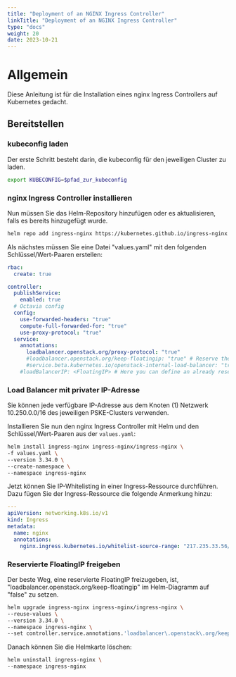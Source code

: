 ```yaml
---
title: "Deployment of an NGINX Ingress Controller"
linkTitle: "Deployment of an NGINX Ingress Controller"
type: "docs"
weight: 20
date: 2023-10-21
---
```


# Allgemein
Diese Anleitung ist für die Installation eines nginx Ingress Controllers auf Kubernetes gedacht.

## Bereitstellen
### kubeconfig laden
Der erste Schritt besteht darin, die kubeconfig für den jeweiligen Cluster zu laden.

```bash
export KUBECONFIG=$pfad_zur_kubeconfig
```

### nginx Ingress Controller installieren
Nun müssen Sie das Helm-Repository hinzufügen oder es aktualisieren, falls es bereits hinzugefügt wurde.

```bash
helm repo add ingress-nginx https://kubernetes.github.io/ingress-nginx && helm repo update
```

Als nächstes müssen Sie eine Datei "values.yaml" mit den folgenden Schlüssel/Wert-Paaren erstellen:

```yaml
rbac:
  create: true

controller:
  publishService:
    enabled: true
  # Octavia config
  config:
    use-forwarded-headers: "true"
    compute-full-forwarded-for: "true"
    use-proxy-protocol: "true"
  service:
    annotations:
      loadbalancer.openstack.org/proxy-protocol: "true"
      #loadbalancer.openstack.org/keep-floatingip: "true" # Reserve the FloatingIP in OpenStack even after deleting the Helm chart
      #service.beta.kubernetes.io/openstack-internal-load-balancer: "true" # Create a LoadBalancer in OpenStack without FloatingIP
    #loadBalancerIP: <FloatingIP> # Here you can define an already reserved FloatingIP. When "openstack-internal-load-balancer" is true, this will define the private IPv4 address of the OpenStack LoadBalancer.
```

### Load Balancer mit privater IP-Adresse
Sie können jede verfügbare IP-Adresse aus dem Knoten (1) Netzwerk 10.250.0.0/16 des jeweiligen PSKE-Clusters verwenden.

Installieren Sie nun den nginx Ingress Controller mit Helm und den Schlüssel/Wert-Paaren aus der `values.yaml`:

```bash
helm install ingress-nginx ingress-nginx/ingress-nginx \
-f values.yaml \
--version 3.34.0 \
--create-namespace \
--namespace ingress-nginx
```

Jetzt können Sie IP-Whitelisting in einer Ingress-Ressource durchführen. Dazu fügen Sie der Ingress-Ressource die folgende Anmerkung hinzu:

```yaml
---
apiVersion: networking.k8s.io/v1
kind: Ingress
metadata:
  name: nginx
  annotations:
    nginx.ingress.kubernetes.io/whitelist-source-range: "217.235.33.56/32,79.207.189.32/32"
```

### Reservierte FloatingIP freigeben
Der beste Weg, eine reservierte FloatingIP freizugeben, ist, "loadbalancer.openstack.org/keep-floatingip" im Helm-Diagramm auf "false" zu setzen.

```bash
helm upgrade ingress-nginx ingress-nginx/ingress-nginx \
--reuse-values \
--version 3.34.0 \
--namespace ingress-nginx \
--set controller.service.annotations.'loadbalancer\.openstack\.org/keep-floatingip'=false
```

Danach können Sie die Helmkarte löschen:

```bash
helm uninstall ingress-nginx \
--namespace ingress-nginx
```